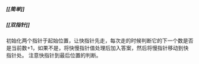 ##### [[简单]]
##### [[双指针]]

初始化两个指针于起始位置，让快指针先走，每次走的时候判断它的下一个数是否是当前数+1，如果不是，将快慢指针值处理后加入答案，然后将慢指针移动到快指针处。
注意快指针到最后位置的判断。
